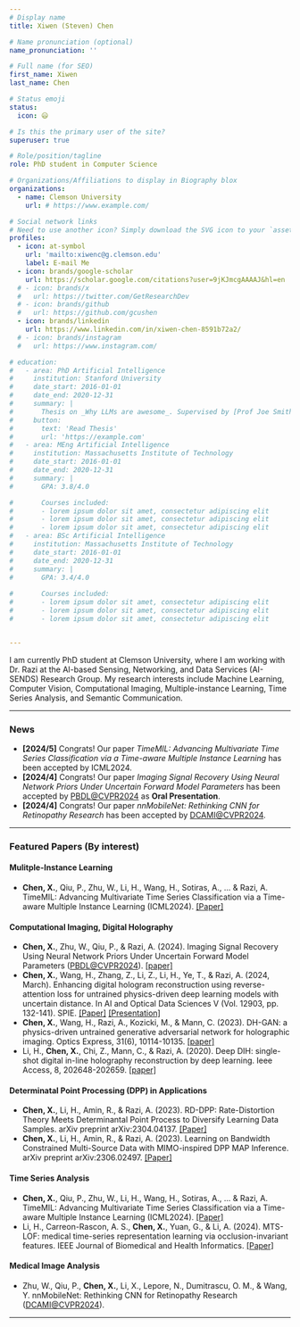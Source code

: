 ```yaml
---
# Display name
title: Xiwen (Steven) Chen

# Name pronunciation (optional)
name_pronunciation: ''

# Full name (for SEO)
first_name: Xiwen
last_name: Chen

# Status emoji
status:
  icon: 😃

# Is this the primary user of the site?
superuser: true

# Role/position/tagline
role: PhD student in Computer Science

# Organizations/Affiliations to display in Biography blox
organizations:
  - name: Clemson University
    url: # https://www.example.com/

# Social network links
# Need to use another icon? Simply download the SVG icon to your `assets/media/icons/` folder.
profiles:
  - icon: at-symbol
    url: 'mailto:xiwenc@g.clemson.edu'
    label: E-mail Me
  - icon: brands/google-scholar
    url: https://scholar.google.com/citations?user=9jKJmcgAAAAJ&hl=en
  # - icon: brands/x
  #   url: https://twitter.com/GetResearchDev
  # - icon: brands/github
  #   url: https://github.com/gcushen
  - icon: brands/linkedin
    url: https://www.linkedin.com/in/xiwen-chen-8591b72a2/
  # - icon: brands/instagram
  #   url: https://www.instagram.com/

# education:
#   - area: PhD Artificial Intelligence
#     institution: Stanford University
#     date_start: 2016-01-01
#     date_end: 2020-12-31
#     summary: |
#       Thesis on _Why LLMs are awesome_. Supervised by [Prof Joe Smith](https://example.com). Presented papers at 5 IEEE conferences with the contributions being published in 2 Springer journals.
#     button:
#       text: 'Read Thesis'
#       url: 'https://example.com'
#   - area: MEng Artificial Intelligence
#     institution: Massachusetts Institute of Technology
#     date_start: 2016-01-01
#     date_end: 2020-12-31
#     summary: |
#       GPA: 3.8/4.0

#       Courses included:
#       - lorem ipsum dolor sit amet, consectetur adipiscing elit
#       - lorem ipsum dolor sit amet, consectetur adipiscing elit
#       - lorem ipsum dolor sit amet, consectetur adipiscing elit
#   - area: BSc Artificial Intelligence
#     institution: Massachusetts Institute of Technology
#     date_start: 2016-01-01
#     date_end: 2020-12-31
#     summary: |
#       GPA: 3.4/4.0
      
#       Courses included:
#       - lorem ipsum dolor sit amet, consectetur adipiscing elit
#       - lorem ipsum dolor sit amet, consectetur adipiscing elit
#       - lorem ipsum dolor sit amet, consectetur adipiscing elit


---
```


I am currently PhD student at Clemson University, where I am working with Dr. Razi at the AI-based Sensing, Networking, and Data Services (AI-SENDS) Research Group. My research interests include Machine Learning, Computer Vision, Computational Imaging, Multiple-instance Learning, Time Series Analysis, and Semantic Communication.

---
### News

- **[2024/5]** Congrats! Our paper *TimeMIL: Advancing Multivariate Time Series Classification via a Time-aware Multiple Instance Learning* has been accepted by ICML2024. 
- **[2024/4]** Congrats! Our paper *Imaging Signal Recovery Using Neural Network Priors Under Uncertain Forward Model Parameters* has been accepted by [PBDL@CVPR2024](https://pbdl-ws.github.io/pbdl2024/index.html) as **Oral Presentation**. 
- **[2024/4]** Congrats! Our paper *nnMobileNet: Rethinking CNN for Retinopathy Research* has been accepted by [DCAMI@CVPR2024](https://dca-in-mi.github.io/).



---
### Featured Papers (By interest)
#### Mulitple-Instance Learning
- **Chen, X.**, Qiu, P., Zhu, W., Li, H., Wang, H., Sotiras, A., ... & Razi, A. TimeMIL: Advancing Multivariate Time Series Classification via a Time-aware Multiple Instance Learning (ICML2024). [[Paper]](https://arxiv.org/abs/2405.03140)
#### Computational Imaging, Digital Holography
- **Chen, X.**, Zhu, W., Qiu, P., & Razi, A. (2024). Imaging Signal Recovery Using Neural Network Priors Under Uncertain Forward Model Parameters ([PBDL@CVPR2024](https://pbdl-ws.github.io/pbdl2024/index.html)). [[paper]](https://arxiv.org/abs/2405.03140)
- **Chen, X.**, Wang, H., Zhang, Z., Li, Z., Li, H., Ye, T., & Razi, A. (2024, March). Enhancing digital hologram reconstruction using reverse-attention loss for untrained physics-driven deep learning models with uncertain distance. In AI and Optical Data Sciences V (Vol. 12903, pp. 132-141). SPIE. [[Paper]](https://arxiv.org/pdf/2403.12056) [[Presentation]](https://www.spiedigitallibrary.org/conference-proceedings-of-spie/12903/129030L/Enhancing-digital-hologram-reconstruction-using-reverse-attention-loss-for-untrained/10.1117/12.3005570.short#_=_)
- **Chen, X.**, Wang, H., Razi, A., Kozicki, M., & Mann, C. (2023). DH-GAN: a physics-driven untrained generative adversarial network for holographic imaging. Optics Express, 31(6), 10114-10135. [[paper]](https://opg.optica.org/oe/fulltext.cfm?uri=oe-31-6-10114&id=527879)
- Li, H., **Chen, X.**, Chi, Z., Mann, C., & Razi, A. (2020). Deep DIH: single-shot digital in-line holography reconstruction by deep learning. Ieee Access, 8, 202648-202659. [[paper]](https://ieeexplore.ieee.org/abstract/document/9250441)

#### Determinatal Point Processing (DPP) in Applications
- **Chen, X.**, Li, H., Amin, R., & Razi, A. (2023). RD-DPP: Rate-Distortion Theory Meets Determinantal Point Process to Diversify Learning Data Samples. arXiv preprint arXiv:2304.04137. [[Paper]](https://arxiv.org/abs/2304.04137)
- **Chen, X.**, Li, H., Amin, R., & Razi, A. (2023). Learning on Bandwidth Constrained Multi-Source Data with MIMO-inspired DPP MAP Inference. arXiv preprint arXiv:2306.02497. [[Paper]](https://arxiv.org/pdf/2306.02497)

#### Time Series Analysis
- **Chen, X.**, Qiu, P., Zhu, W., Li, H., Wang, H., Sotiras, A., ... & Razi, A. TimeMIL: Advancing Multivariate Time Series Classification via a Time-aware Multiple Instance Learning (ICML2024). [[Paper]](https://arxiv.org/abs/2405.03140)
- Li, H., Carreon-Rascon, A. S., **Chen, X.**, Yuan, G., & Li, A. (2024). MTS-LOF: medical time-series representation learning via occlusion-invariant features. IEEE Journal of Biomedical and Health Informatics. [[Paper]](https://ieeexplore.ieee.org/abstract/document/10460072?casa_token=81VyZitbl5UAAAAA:hK1R_quQ6-koPXKzlAY2LMW6onMHlqVQHZhbRG96fK00oyiZYitx6fUkslacvIUVnNLDYAme)

#### Medical Image Analysis
- Zhu, W., Qiu, P., **Chen, X.**, Li, X., Lepore, N., Dumitrascu, O. M., & Wang, Y. nnMobileNet: Rethinking CNN for Retinopathy Research ([DCAMI@CVPR2024](https://dca-in-mi.github.io/)).
---
